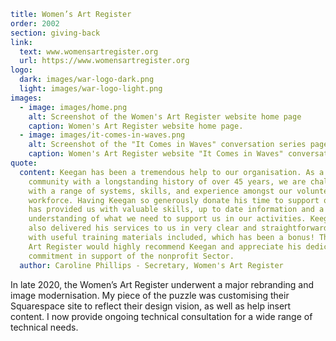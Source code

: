 ```yaml
title: Women’s Art Register
order: 2002
section: giving-back
link:
  text: www.womensartregister.org
  url: https://www.womensartregister.org
logo:
  dark: images/war-logo-dark.png
  light: images/war-logo-light.png
images:
  - image: images/home.png
    alt: Screenshot of the Women's Art Register website home page
    caption: Women's Art Register website home page.
  - image: images/it-comes-in-waves.png
    alt: Screenshot of the "It Comes in Waves" conversation series page
    caption: Women's Art Register website "It Comes in Waves" conversation series page
quote:
  content: Keegan has been a tremendous help to our organisation. As a diverse
    community with a longstanding history of over 45 years, we are challenged
    with a range of systems, skills, and experience amongst our volunteer
    workforce. Having Keegan so generously donate his time to support our work
    has provided us with valuable skills, up to date information and a clear
    understanding of what we need to support us in our activities. Keegan has
    also delivered his services to us in very clear and straightforward language
    with useful training materials included, which has been a bonus! The Women's
    Art Register would highly recommend Keegan and appreciate his dedication and
    commitment in support of the nonprofit Sector.
  author: Caroline Phillips - Secretary, Women's Art Register
```
In late 2020, the Women’s Art Register underwent a major rebranding and image modernisation. My piece of the puzzle was customising their Squarespace site to reflect their design vision, as well as help insert content. I now provide ongoing technical consultation for a wide range of technical needs.
